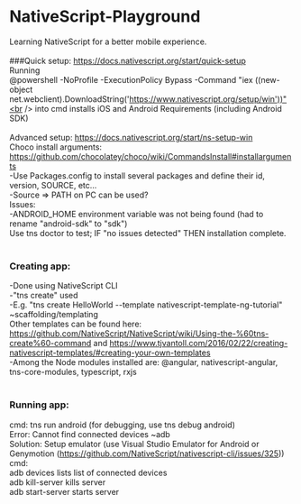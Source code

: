 # NativeScript-Playground
Learning NativeScript for a better mobile experience.<br />
<br />
###Quick setup: https://docs.nativescript.org/start/quick-setup<br />
Running<br /> 
@powershell -NoProfile -ExecutionPolicy Bypass -Command "iex ((new-object net.webclient).DownloadString('https://www.nativescript.org/setup/win'))"<br />
into cmd installs iOS and Android Requirements (including Android SDK)<br />
<br />
Advanced setup: https://docs.nativescript.org/start/ns-setup-win<br />
Choco install arguments: https://github.com/chocolatey/choco/wiki/CommandsInstall#installarguments<br />
-Use Packages.config to install several packages and define their id, version, SOURCE, etc... <br />
-Source => PATH on PC can be used?<br />
Issues:<br />
-ANDROID_HOME environment variable was not being found (had to rename "android-sdk" to "sdk")<br />
Use tns doctor to test; IF "no issues detected" THEN installation complete.<br />
<br />
### Creating app: <br />
-Done using NativeScript CLI<br />
-"tns create" used<br />
-E.g. "tns create HelloWorld --template nativescript-template-ng-tutorial" ~scaffolding/templating<br />
Other templates can be found here: https://github.com/NativeScript/NativeScript/wiki/Using-the-%60tns-create%60-command and https://www.tjvantoll.com/2016/02/22/creating-nativescript-templates/#creating-your-own-templates<br />
-Among the Node modules installed are: @angular, nativescript-angular, tns-core-modules, typescript, rxjs<br />
<br />
### Running app:<br />
cmd: tns run android (for debugging, use tns debug android)<br />
Error: Cannot find connected devices ~adb <br />
Solution: Setup emulator (use Visual Studio Emulator for Android or Genymotion (https://github.com/NativeScript/nativescript-cli/issues/325))<br />
cmd: <br />
adb devices lists list of connected devices<br />
adb kill-server kills server<br />
adb start-server starts server<br />

